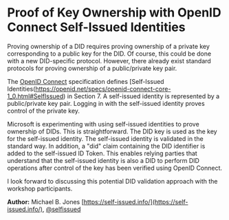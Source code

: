 # Proof of Key Ownership with OpenID Connect Self-Issued Identities

Proving ownership of a DID requires proving ownership of a private key corresponding to a public key for the DID.  Of course, this could be done with a new DID-specific protocol.  However, there already exist standard protocols for proving ownership of a public/private key pair.

The [OpenID Connect](https://openid.net/specs/openid-connect-core-1_0.html) specification defines [Self-Issued Identities(https://openid.net/specs/openid-connect-core-1_0.html#SelfIssued) in Section 7.  A self-issued identity is represented by a public/private key pair.  Logging in with the self-issued identity proves control of the private key.

Microsoft is experimenting with using self-issued identities to prove ownership of DIDs.  This is straightforward.  The DID key is used as the key for the self-issued identity.  The self-issued identity is validated in the standard way.  In addition, a "did" claim containing the DID identifier is added to the self-issued ID Token.  This enables relying parties that understand that the self-issued identity is also a DID to perform DID operations after control of the key has been verified using OpenID Connect.

I look forward to discussing this potential DID validation approach with the workshop participants.

**Author:** Michael B. Jones [https://self-issued.info/](https://self-issued.info/), [@selfissued](https://twitter.com/selfissued)

